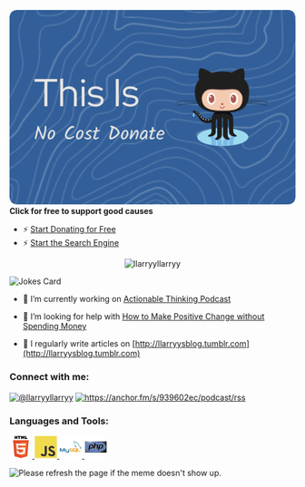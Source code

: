 ![Header](./header2.png)<br />
<b>Click for free to support good causes</b>


- ⚡ [Start Donating for Free](https://llarryyllarryy.github.io/nocostdonate/)
- ⚡ [Start the Search Engine](https://llarryyllarryy.github.io/Max-Impact-Search/?)
<p align="center">
 <img src="https://komarev.com/ghpvc/?username=llarryyllarryy&label=Profile%20views&color=0e75b6&style=flat" alt="llarryyllarryy" /> </p>

<!-- Markdown -->

![Jokes Card](https://readme-jokes.vercel.app/api)


- 🔭 I’m currently working on [Actionable Thinking Podcast](https://imdb.com/title/tt19849624/)

- 🤝 I’m looking for help with [How to Make Positive Change without Spending Money](https://www.wikihow.com/Make-Positive-Change-without-Spending-Money)

- 📝 I regularly write articles on [http://llarryysblog.tumblr.com](http://llarryysblog.tumblr.com)


<h3 align="left">Connect with me:</h3>
<p align="left">
<a href="https://medium.com/@llarryyllarryy" target="blank"><img align="center" src="https://raw.githubusercontent.com/rahuldkjain/github-profile-readme-generator/master/src/images/icons/Social/medium.svg" alt="@llarryyllarryy" height="30" width="40" /></a>
<a href="/https://anchor.fm/s/939602ec/podcast/rss" target="blank"><img align="center" src="https://raw.githubusercontent.com/rahuldkjain/github-profile-readme-generator/master/src/images/icons/Social/rss.svg" alt="https://anchor.fm/s/939602ec/podcast/rss" height="30" width="40" /></a>
</p>

<h3 align="left">Languages and Tools:</h3>
<p align="left"> <a href="https://www.w3.org/html/" target="_blank" rel="noreferrer"> <img src="https://raw.githubusercontent.com/devicons/devicon/master/icons/html5/html5-original-wordmark.svg" alt="html5" width="40" height="40"/> </a> <a href="https://developer.mozilla.org/en-US/docs/Web/JavaScript" target="_blank" rel="noreferrer"> <img src="https://raw.githubusercontent.com/devicons/devicon/master/icons/javascript/javascript-original.svg" alt="javascript" width="40" height="40"/> </a> <a href="https://www.mysql.com/" target="_blank" rel="noreferrer"> <img src="https://raw.githubusercontent.com/devicons/devicon/master/icons/mysql/mysql-original-wordmark.svg" alt="mysql" width="40" height="40"/> </a> <a href="https://www.php.net" target="_blank" rel="noreferrer"> <img src="https://raw.githubusercontent.com/devicons/devicon/master/icons/php/php-original.svg" alt="php" width="40" height="40"/> </a> </p>

<img src='https://random-memer.herokuapp.com/' title="Meme" alt="Please refresh the page if the meme doesn't show up.">
